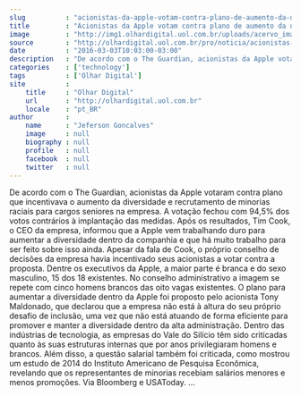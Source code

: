 ```yaml
---
slug          : "acionistas-da-apple-votam-contra-plano-de-aumento-da-diversidade-na-empresa"
title         : "Acionistas da Apple votam contra plano de aumento da diversidade na empresa"
image         : "http://img1.olhardigital.uol.com.br/uploads/acervo_imagens/2016/01/20160119070402_660_420.jpg"
source        : "http://olhardigital.uol.com.br/pro/noticia/acionistas-da-apple-votam-contra-plano-de-aumento-da-diversidade-na-empresa/55764"
date          : "2016-03-03T10:03:00-03:00"
description   : "De acordo com o The Guardian, acionistas da Apple votaram contra plano que incentivava o aumento da diversidade e recrutamento de minorias raciais para cargos seniores na empresa. A votação fechou com 94,5% dos votos contrários à implantação das medidas. Após os resultados, Tim Cook, o CEO da empresa, informou que a Apple vem trabalhando duro para aumentar a diversidade dentro da companhia e que há muito trabalho para ser feito sobre isso ainda. Apesar da fala de Cook, o próprio conselho de decisões da empresa havia incentivado seus acionistas a votar contra a proposta. Dentre os executivos da Apple, a maior parte é branca e do sexo masculino, 15 dos 18 existentes. No conselho administrativo a imagem se repete com cinco homens brancos das oito vagas existentes. O plano para aumentar a diversidade dentro da Apple foi proposto pelo acionista Tony Maldonado, que declarou que a empresa não está à altura do seu próprio desafio de inclusão, uma vez que não está atuando de forma eficiente para promover e manter a diversidade dentro da alta administração. Dentro das indústrias de tecnologia, as empresas do Vale do Silício têm sido criticadas quanto às suas estruturas internas que por anos privilegiaram homens e brancos. Além disso, a questão salarial também foi criticada, como mostrou um estudo de 2014 do Instituto Americano de Pesquisa Econômica, revelando que os representantes de minorias recebiam salários menores e menos promoções. Via Bloomberg e USAToday. ..."
categories    : ['technology']
tags          : ['Olhar Digital']
site          :
    title     : "Olhar Digital"
    url       : "http://olhardigital.uol.com.br"
    locale    : "pt_BR"
author        :
    name      : "Jeferson Goncalves"
    image     : null
    biography : null
    profile   : null
    facebook  : null
    twitter   : null
---
```


De acordo com o The Guardian, acionistas da Apple votaram contra plano que incentivava o aumento da diversidade e recrutamento de minorias raciais para cargos seniores na empresa. A votação fechou com 94,5% dos votos contrários à implantação das medidas. Após os resultados, Tim Cook, o CEO da empresa, informou que a Apple vem trabalhando duro para aumentar a diversidade dentro da companhia e que há muito trabalho para ser feito sobre isso ainda. Apesar da fala de Cook, o próprio conselho de decisões da empresa havia incentivado seus acionistas a votar contra a proposta. Dentre os executivos da Apple, a maior parte é branca e do sexo masculino, 15 dos 18 existentes. No conselho administrativo a imagem se repete com cinco homens brancos das oito vagas existentes. O plano para aumentar a diversidade dentro da Apple foi proposto pelo acionista Tony Maldonado, que declarou que a empresa não está à altura do seu próprio desafio de inclusão, uma vez que não está atuando de forma eficiente para promover e manter a diversidade dentro da alta administração. Dentro das indústrias de tecnologia, as empresas do Vale do Silício têm sido criticadas quanto às suas estruturas internas que por anos privilegiaram homens e brancos. Além disso, a questão salarial também foi criticada, como mostrou um estudo de 2014 do Instituto Americano de Pesquisa Econômica, revelando que os representantes de minorias recebiam salários menores e menos promoções. Via Bloomberg e USAToday. ...
